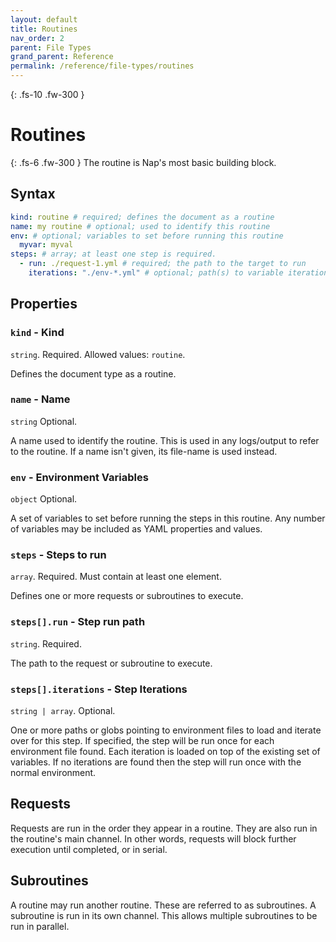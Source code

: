 ```yaml
---
layout: default
title: Routines
nav_order: 2
parent: File Types
grand_parent: Reference
permalink: /reference/file-types/routines
---
```


{: .fs-10 .fw-300 }
# Routines

{: .fs-6 .fw-300 }
The routine is Nap's most basic building block.

## Syntax

```yml
kind: routine # required; defines the document as a routine
name: my routine # optional; used to identify this routine
env: # optional; variables to set before running this routine
  myvar: myval
steps: # array; at least one step is required. 
  - run: ./request-1.yml # required; the path to the target to run
    iterations: "./env-*.yml" # optional; path(s) to variable iterations to run for this step.
```

## Properties

### `kind` - Kind

`string`. Required. Allowed values: `routine`.

Defines the document type as a routine.

### `name` - Name

`string` Optional.

A name used to identify the routine. This is used in any logs/output to refer to the routine. If a name isn't given, its file-name is used instead.

### `env` - Environment Variables

`object` Optional.

A set of variables to set before running the steps in this routine. Any number of variables may be included as YAML properties and values.

### `steps` - Steps to run

`array`. Required. Must contain at least one element.

Defines one or more requests or subroutines to execute.

### `steps[].run` - Step run path

`string`. Required. 

The path to the request or subroutine to execute.

### `steps[].iterations` - Step Iterations

`string | array`. Optional. 

One or more paths or globs pointing to environment files to load and iterate over for this step. If specified, the step will be run once for each environment file found. Each iteration is loaded on top of the existing set of variables. If no iterations are found then the step will run once with the normal environment.

## Requests

Requests are run in the order they appear in a routine. They are also run in the routine's main channel. In other words, requests will block further execution until completed, or in serial.

## Subroutines

A routine may run another routine. These are referred to as subroutines. A subroutine is run in its own channel. This allows multiple subroutines to be run in parallel.